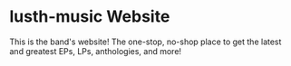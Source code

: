 # lusth-music Website
This is the band's website! The one-stop, no-shop place to get the 
latest and greatest EPs, LPs, anthologies, and more!
